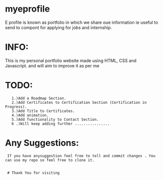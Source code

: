 # myeprofile
  E profile is known as portfolio  in which we share oue information ie useful to send to compont for applying for jobs and internship.
  
  
  
# INFO:
   This is my personal portfolio website made using HTML, CSS and Javascript. and will aim to improve it as per me 
   
  
  # TODO:
       1.)Add a Roadmap Section.
       2.)Add Certificates to Certification Section (Certification in Progress).
       3.)Add Title to Certificates.
       4.)Add animation.
       5.)Add functionality to Contact Section.
       6 .)Will keep adding further ................
       
       
 # Any Suggestions:
     If you have anysuggestion feel free to tell and commit changes . You can use my repo so feel free to clone it.
     
     
     # Thank You for visiting 
